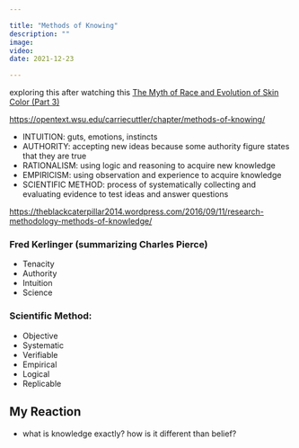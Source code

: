 ```yaml
---

title: "Methods of Knowing"
description: ""
image:
video:
date: 2021-12-23

---
```


exploring this after watching this [The Myth of Race and Evolution of Skin Color (Part 3)](https://www.youtube.com/watch?v=t1TaP1b_XvM)


https://opentext.wsu.edu/carriecuttler/chapter/methods-of-knowing/

- INTUITION: guts, emotions, instincts
- AUTHORITY: accepting new ideas because some authority figure states that they are true
- RATIONALISM: using logic and reasoning to acquire new knowledge
- EMPIRICISM: using observation and experience to acquire knowledge
- SCIENTIFIC METHOD: process of systematically collecting and evaluating evidence to test ideas and answer questions


https://theblackcaterpillar2014.wordpress.com/2016/09/11/research-methodology-methods-of-knowledge/

### Fred Kerlinger (summarizing Charles Pierce)
- Tenacity
- Authority
- Intuition
- Science

### Scientific Method:
- Objective
- Systematic
- Verifiable
- Empirical
- Logical
- Replicable


## My Reaction

- what is knowledge exactly?  how is it different than belief?
